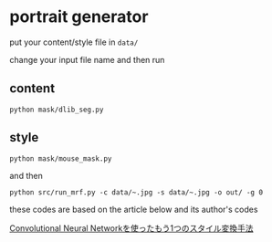 # portrait generator

put your content/style file in ```data/```



change your input file name and then run

## content
```
python mask/dlib_seg.py
```
## style
```
python mask/mouse_mask.py
```

and then 
```
python src/run_mrf.py -c data/~.jpg -s data/~.jpg -o out/ -g 0
```


these codes are based on the article below and its author's codes

[Convolutional Neural Networkを使ったもう1つのスタイル変換手法](http://qiita.com/dsanno/items/444d5eb2422fc6a0a6db)
